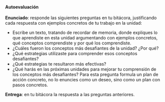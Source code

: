 #### Autoevaluación

**Enunciado**: responde las siguientes preguntas en tu bitácora, justificando cada respuesta con ejemplos concretos de tu trabajo en la unidad:

- Escribe un texto, tratando de recordar de memoria, donde expliques lo que aprendiste en esta unidad 
argumentando con ejemplos concretos, qué conceptos comprendiste y por qué los comprendiste. 
- ¿Cuáles fueron los conceptos más desafiantes de la unidad? ¿Por qué?
- ¿Qué estrategias utilizaste para comprender esos conceptos desafiantes?
- ¿Qué estrategias te resultaron más efectivas?
- ¿Qué harás en las próximas unidades para mejorar tu comprensión de los conceptos más desafiantes? Para esta 
pregunta formula un plan de acción concreto, no lo enuncies como un deseo, sino como un plan con pasos concretos.

**Entrega**: en tu bitácora la respuesta a las preguntas anteriores.
